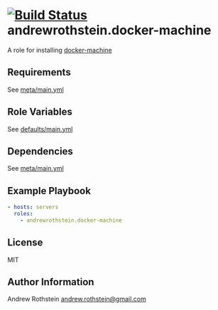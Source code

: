 [![Build Status](https://travis-ci.org/andrewrothstein/ansible-docker-machine.svg?branch=master)](https://travis-ci.org/andrewrothstein/ansible-docker-machine)
andrewrothstein.docker-machine
===========================

A role for installing [docker-machine](https://github.com/docker/machine)

Requirements
------------

See [meta/main.yml](meta/main.yml)

Role Variables
--------------

See [defaults/main.yml](defaults/main.yml)

Dependencies
------------

See [meta/main.yml](meta/main.yml)

Example Playbook
----------------

```yml
- hosts: servers
  roles:
    - andrewrothstein.docker-machine
```

License
-------

MIT

Author Information
------------------

Andrew Rothstein <andrew.rothstein@gmail.com>
